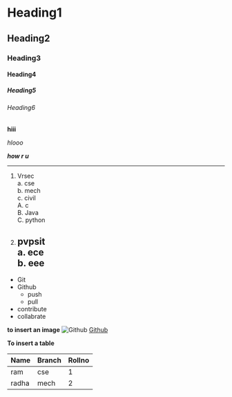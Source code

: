 # Heading1
## Heading2
### Heading3
#### Heading4
##### Heading5
###### Heading6

**hiii**

*hlooo*

***how r u***

--------------------------------

1. Vrsec    
  a. cse   
  b. mech    
  c. civil   
  A. c  
  B. Java  
  C. python
2. pvpsit  
   a. ece  
   b. eee  
   ---------------------------
  
  * Git
  * Github
    - push
    - pull
  *  contribute
  *  collabrate
  
  **to insert an image**
  ![Github](https://portswigger.net/cms/images/54/14/6efb9bc5d143-article-190612-github-body-text.jpg)
  [Github](https://portswigger.net/cms/images/54/14/6efb9bc5d143-article-190612-github-body-text.jpg)
  
  **To insert a table**
  
  |Name|Branch|Rollno|
  |-----|----|----|
  |ram|cse|1|
  |radha|mech|2|
  
  
